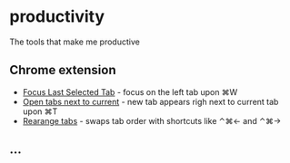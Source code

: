# productivity
The tools that make me productive

## Chrome extension
* [Focus Last Selected Tab](https://chrome.google.com/webstore/detail/ajnianifcggmdojhnmjichjmnjpplcha) - focus on the left tab upon ⌘W
* [Open tabs next to current](https://github.com/sblask/webextension-open-tabs-next-to-current) - new tab appears righ next to current tab upon ⌘T
* [Rearange tabs](https://chrome.google.com/webstore/detail/ccnnhhnmpoffieppjjkhdakcoejcpbga) - swaps tab order with shortcuts like ⌃⌘← and ⌃⌘→

## ...

